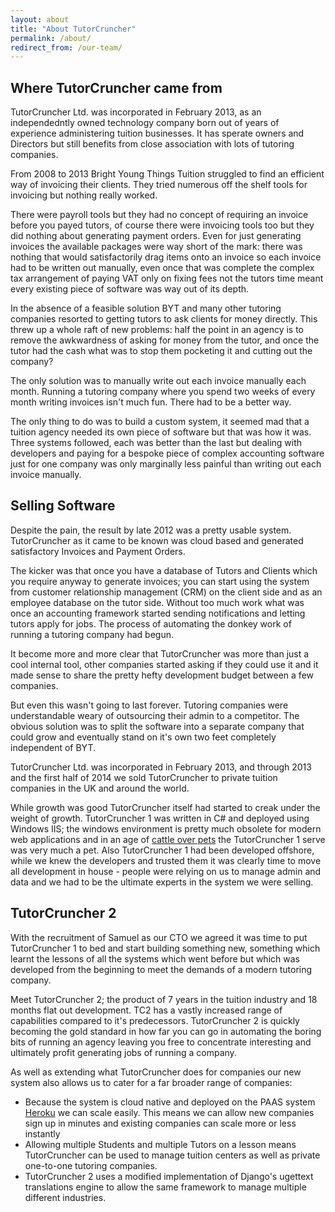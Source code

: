 ```yaml
---
layout: about
title: "About TutorCruncher"
permalink: /about/
redirect_from: /our-team/
---
```


## Where TutorCruncher came from
TutorCruncher Ltd. was incorporated in February 2013, as an independedntly owned technology company born out of years of experience administering tuition businesses. It has sperate owners and Directors but still benefits from close association with lots of tutoring companies. 

From 2008 to 2013 Bright Young Things Tuition struggled to find an efficient way of invoicing their clients.
They tried numerous off the shelf tools for invoicing but nothing really worked. 

There were payroll tools but they
had no concept of requiring an invoice before you payed tutors, of course there were invoicing tools too but they did
nothing about generating payment orders. Even for just generating invoices the available packages were way short of
the mark: there was nothing that would satisfactorily drag items onto an invoice so each invoice had to be written
out manually, even once that was complete the complex tax arrangement of paying VAT only on fixing fees not the tutors 
time meant every existing piece of software was way out of its depth.

In the absence of a feasible solution BYT and many other tutoring companies resorted to getting tutors to ask
clients for money directly. This threw up a whole raft of new problems: half the point in an agency is to remove the 
awkwardness of asking for money from the tutor, and once the tutor had the cash what was to stop them pocketing it and
cutting out the company?

The only solution was to manually write out each invoice manually each month. Running a tutoring company where you spend
two weeks of every month writing invoices isn't much fun. There had to be a better way.

The only thing to do was to build a custom system, it seemed mad that a tuition agency needed its own piece of software
but that was how it was. Three systems followed, each was better than the last but dealing with developers and paying 
for a bespoke piece of complex accounting software just for one company was only marginally less painful than writing
out each invoice manually.

## Selling Software

Despite the pain, the result by late 2012 was a pretty usable system. TutorCruncher as it came to be known was 
cloud based and generated satisfactory Invoices and Payment Orders.

The kicker was that once you have a database of Tutors and Clients which you require anyway to generate invoices; you 
can start using the system from customer relationship management (CRM) on the client side and as an employee database
on the tutor side. Without too much work what was once an accounting framework started sending notifications and 
letting tutors apply for jobs. The process of automating the donkey work of running a tutoring company had begun.

It become more and more clear that TutorCruncher was more than just a cool internal tool, other companies started asking
if they could use it and it made sense to share the pretty hefty development budget between a few companies.

But even this wasn't going to last forever. Tutoring companies were understandable weary of outsourcing their admin 
to a competitor. The obvious solution was to split the software into a separate company that could grow and eventually
stand on it's own two feet completely independent of BYT.

TutorCruncher Ltd. was incorporated in February 2013, and through 2013 and the first half of 2014 we sold TutorCruncher
to private tuition companies in the UK and around the world.

While growth was good TutorCruncher itself had started to creak under the weight of growth. TutorCruncher 1 was written in C# and
deployed using Windows IIS; the windows environment is pretty much obsolete for modern web applications and in an age 
of [cattle over pets](https://blog.engineyard.com/2014/pets-vs-cattle) the TutorCruncher 1 serve was very much a pet. Also TutorCruncher 1 had
been developed offshore, while we knew the developers and trusted them it was clearly time to move all development 
in house - people were relying on us to manage admin and data and we had to be the ultimate experts in the system we 
were selling.

## TutorCruncher 2

With the recruitment of Samuel as our CTO we agreed it was time to put TutorCruncher 1 to bed and start building something new, 
something which learnt the lessons of all the systems which went before but which was developed from the beginning to
meet the demands of a modern tutoring company. 

Meet TutorCruncher 2; the product of 7 years in the tuition industry and 18 months flat out development. TC2 has a 
vastly increased range of capabilities compared to it's predecessors. TutorCruncher 2 is quickly becoming the gold
standard in how far you can go in automating the boring bits of running an agency leaving you free to concentrate
interesting and ultimately profit generating jobs of running a company.

As well as extending what TutorCruncher does for companies our new system also allows us to cater for a far broader range
of companies:

* Because the system is cloud native and deployed on the PAAS system [Heroku](https://www.heroku.com/) we can scale 
easily. This means we can allow new companies sign up in minutes and existing companies can scale more or less instantly
* Allowing multiple Students and multiple Tutors on a lesson means TutorCruncher can be used to manage tuition centers 
as well as private one-to-one tutoring companies.
* TutorCruncher 2 uses a modified implementation of Django's ugettext translations engine to allow the same framework
to manage multiple different industries.
